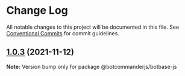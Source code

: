 # Change Log

All notable changes to this project will be documented in this file.
See [Conventional Commits](https://conventionalcommits.org) for commit guidelines.

## [1.0.3](https://github.com/dada513/botcommander/compare/v1.0.2...v1.0.3) (2021-11-12)

**Note:** Version bump only for package @botcommanderjs/botbase-js
